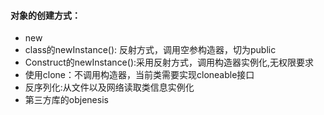 #### 对象的创建方式：
   - new
   - class的newInstance(): 反射方式，调用空参构造器，切为public
   - Construct的newInstance():采用反射方式，调用构造器实例化,无权限要求
   - 使用clone：不调用构造器，当前类需要实现cloneable接口
   - 反序列化:从文件以及网络读取类信息实例化
   - 第三方库的objenesis